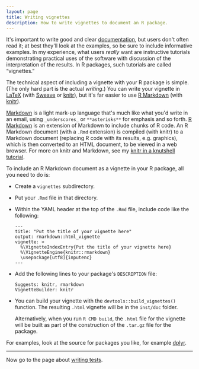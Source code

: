 ```yaml
---
layout: page
title: Writing vignettes
description: How to write vignettes to document an R package.
---
```


It's important to write good and clear [documentation](docs.html), but
users don't often read it; at best they'll look at the examples, so be
sure to include informative examples. In my experience, what users
_really_ want are instructive tutorials demonstrating practical uses
of the software with discussion of the interpretation of the
results. In R packages, such tutorials are called &ldquo;vignettes.&rdquo;

The technical aspect of including a vignette with your R package is
simple. (The only hard part is the actual _writing_.) You can write
your vignette in [LaTeX](https://www.latex-project.org/) (with
[Sweave](http://www.stat.uni-muenchen.de/~leisch/Sweave/) or
[knitr](https://yihui.name/knitr/)), but it's far easier to use
[R Markdown](https://rmarkdown.rstudio.com/) (with
[knitr](https://yihui.name/knitr/)).

[Markdown](https://daringfireball.net/projects/markdown/) is a light
mark-up language that's much like what you'd write in an email, using
`_underscores_` or `**asterisks**` for emphasis and so
forth. [R Markdown](https://rmarkdown.rstudio.com/) is an extension of
Markdown to include chunks of R code. An R Markdown document (with a
`.Rmd` extension) is compiled (with knitr) to a Markdown document
(replacing R code with its results, e.g. graphics), which is then
converted to an HTML document, to be viewed in a web browser. For more
on knitr and Markdown, see my
[knitr in a knutshell tutorial](https://kbroman.org/knitr_knutshell).

To include an R Markdown document as a vignette in your R package, all
you need to do is:

- Create a `vignettes` subdirectory.
- Put your `.Rmd` file in that directory.
- Within the YAML header at the top of the `.Rmd` file, include code
  like the following:

      ---
      title: "Put the title of your vignette here"
      output: rmarkdown::html_vignette
      vignette: >
        %\VignetteIndexEntry{Put the title of your vignette here}
        %\VignetteEngine{knitr::rmarkdown}
        \usepackage[utf8]{inputenc}
      ---

- Add the following lines to your package's `DESCRIPTION` file:

      Suggests: knitr, rmarkdown
      VignetteBuilder: knitr

- You can build your vignette with the `devtools::build_vignettes()` function.
  The resulting `.html` vignette will be in the `inst/doc` folder.

  Alternatively, when you run `R CMD build`, the `.html` file for the
  vignette will be built as part of the construction of the `.tar.gz`
  file for the package.

For examples, look at the source for packages you like, for example
[dplyr](https://github.com/hadley/dplyr/tree/master/vignettes).

---

Now go to the page about [writing tests](tests.html).
